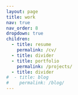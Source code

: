 ```yaml
---
layout: page
title: work
nav: true
nav_order: 8
dropdown: true
children:
  - title: resume
    permalink: /cv/
  - title: divider
  - title: portfolio
    permalink: /projects/
  - title: divider
#  - title: blog
#    permalink: /blog/
---
```

